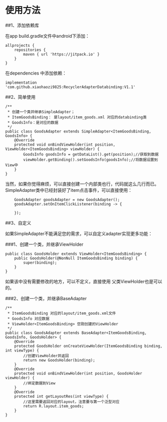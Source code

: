 # 使用方法 

##1、添加依赖库 

在app build.gradle文件中android下添加：

        
    allprojects {
        repositories {
            maven { url 'https://jitpack.io' }
        }
    }

在dependencies 中添加依赖：

    
    implementation 'com.github.xiaohaozi9825:RecyclerAdapterDatabinding:V1.1'

##2、简单使用

    
    /**
     * 创建一个类并继承SimpleAdapter；
     * ItemGoodsBinding： 是layout/item_goods.xml 对应的databinding类
     * GoodsInfo：是对应的数据
     */
    public class GoodsAdapter extends SimpleAdapter<ItemGoodsBinding, GoodsInfo> {
        @Override
        protected void onBindViewHolder(int position, ViewHolder<ItemGoodsBinding> viewHolder) {
            GoodsInfo goodsInfo = getDataList().get(position);//获取到数据
            viewHolder.getBinding().setGoodsInfo(goodsInfo);//将数据设置到View中
        }
    }

当然，如果你觉得麻烦，可以直接创建一个内部类也行，代码就这么几行而已。
SimpleAdapter类中已经封装好了item点击事件，可以直接使用：
            
        GoodsAdapter goodsAdapter = new GoodsAdapter();
        goodsAdapter.setOnItemClickListener(binding -> {
            
        });

##3、自定义

如果SimpleAdapter不能满足您的需求，可以自定义adapter实现更多功能：

###1、创建一个类，并继承ViewHolder<VDB>
    
    public class GoodsHolder extends ViewHolder<ItemGoodsBinding> {
        public GoodsHolder(@NonNull ItemGoodsBinding binding) {
            super(binding);
        }
    }
如果该中没有需要修改的地方，可以不定义，直接使用 父类ViewHolder<VDB>也是可以的。

###2、创建一个类，并继承BaseAdapter
    
    /**
     * ItemGoodsBinding 对应的layout/item_goods.xml文件
     * GoodsInfo 对应数据
     * ViewHolder<ItemGoodsBinding> 您刚创建的ViewHolder
     */
    public class GoodsAdapter extends BaseAdapter<ItemGoodsBinding, GoodsInfo, GoodsHolder> {
        @Override
        protected GoodsHolder onCreateViewHolder(ItemGoodsBinding binding, int viewType) {
            //创建ViewHolder并返回
            return new GoodsHolder(binding);
        }
        @Override
        protected void onBindViewHolder(int position, GoodsHolder viewHolder) {
            //绑定数据到View
        }
        @Override
        protected int getLayoutRes(int viewType) {
            //这里需要返回对应的layout，注意要与第一个泛型对应
            return R.layout.item_goods;
        }
    }
